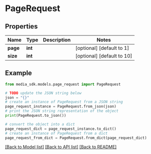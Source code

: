 # PageRequest


## Properties

Name | Type | Description | Notes
------------ | ------------- | ------------- | -------------
**page** | **int** |  | [optional] [default to 1]
**size** | **int** |  | [optional] [default to 10]

## Example

```python
from media_sdk.models.page_request import PageRequest

# TODO update the JSON string below
json = "{}"
# create an instance of PageRequest from a JSON string
page_request_instance = PageRequest.from_json(json)
# print the JSON string representation of the object
print(PageRequest.to_json())

# convert the object into a dict
page_request_dict = page_request_instance.to_dict()
# create an instance of PageRequest from a dict
page_request_from_dict = PageRequest.from_dict(page_request_dict)
```
[[Back to Model list]](../README.md#documentation-for-models) [[Back to API list]](../README.md#documentation-for-api-endpoints) [[Back to README]](../README.md)


